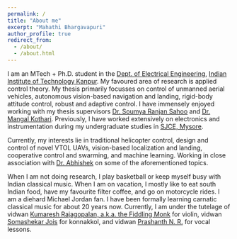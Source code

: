 ```yaml
---
permalink: /
title: "About me"
excerpt: "Mahathi Bhargavapuri"
author_profile: true
redirect_from: 
  - /about/
  - /about.html
---
```

I am an MTech + Ph.D. student in the [Dept. of Electrical Engineering](https://www.iitk.ac.in/ee/), [Indian Institute of Technology Kanpur](https://www.iitk.ac.in/). My favoured area of research is applied control theory. My thesis primarily focusses on control of unmanned aerial vehicles, autonomous vision-based navigation and landing, rigid-body attitude control, robust and adaptive control. I have immensely enjoyed working with my thesis supervisors [Dr. Soumya Ranjan Sahoo](http://home.iitk.ac.in/~srsahoo/) and [Dr. Mangal Kothari](https://www.iitk.ac.in/aero/mangal/). Previously, I have worked extensively on electronics and instrumentation during my undergraduate studies in [SJCE, Mysore](https://sjce.ac.in/).

Currently, my interests lie in traditional helicopter control, design and control of novel VTOL UAVs, vision-based localization and landing, cooperative control and swarming, and machine learning. Working in close association with [Dr. Abhishek](http://www.iitk.ac.in/aero/abhishek/) on some of the aforementioned topics.

When I am not doing research, I play basketball or keep myself busy with Indian classical music. When I am on vacation, I mostly like to eat south Indian food, have my favourite filter coffee, and go on motorcycle rides. I am a diehard Michael Jordan fan. I have been formally learning carnatic classical music for about 20 years now. Currently, I am under the tutelage of vidwan [Kumaresh Rajagopalan, a.k.a. the Fiddling Monk](http://www.kumaresh.in/) for violin, vidwan [Somashekar Jois](https://www.worldkonnakkolacademy.com/) for konnakkol, and vidwan [Prashanth N. R.](https://www.thiraseela.com/artist/profile.php?perfmrid=629) for vocal lessons.
